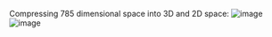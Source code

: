Compressing 785 dimensional space into 3D and 2D space:
![image](https://github.com/AkshayKulkarni3467/PCA-on-mnist/assets/129979542/2cd4c6bc-4ccc-4949-bad7-1082f2f0a1d1)
![image](https://github.com/AkshayKulkarni3467/PCA-on-mnist/assets/129979542/5608a17f-b120-4e50-b641-b3194fe80d2e)
